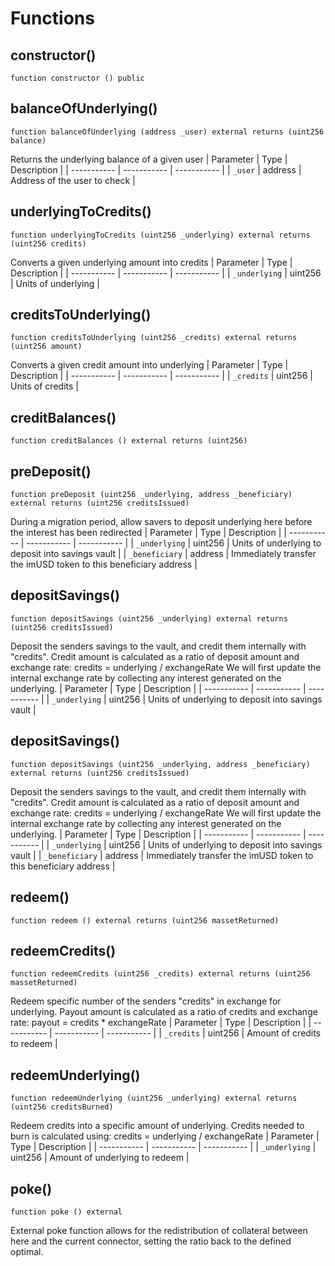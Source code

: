 # Functions

## constructor()
`function constructor () public`



## balanceOfUnderlying()
`function balanceOfUnderlying (address _user) external returns (uint256 balance)`

Returns the underlying balance of a given user
| Parameter   | Type        | Description |
| ----------- | ----------- | ----------- | 
| `_user` | address | Address of the user to check |

## underlyingToCredits()
`function underlyingToCredits (uint256 _underlying) external returns (uint256 credits)`

Converts a given underlying amount into credits
| Parameter   | Type        | Description |
| ----------- | ----------- | ----------- | 
| `_underlying` | uint256 | Units of underlying |

## creditsToUnderlying()
`function creditsToUnderlying (uint256 _credits) external returns (uint256 amount)`

Converts a given credit amount into underlying
| Parameter   | Type        | Description |
| ----------- | ----------- | ----------- | 
| `_credits` | uint256 | Units of credits |

## creditBalances()
`function creditBalances () external returns (uint256)`



## preDeposit()
`function preDeposit (uint256 _underlying, address _beneficiary) external returns (uint256 creditsIssued)`

During a migration period, allow savers to deposit underlying here before the interest has been redirected
| Parameter   | Type        | Description |
| ----------- | ----------- | ----------- | 
| `_underlying` | uint256 | Units of underlying to deposit into savings vault |
| `_beneficiary` | address | Immediately transfer the imUSD token to this beneficiary address |

## depositSavings()
`function depositSavings (uint256 _underlying) external returns (uint256 creditsIssued)`

Deposit the senders savings to the vault, and credit them internally with "credits". Credit amount is calculated as a ratio of deposit amount and exchange rate: credits = underlying / exchangeRate We will first update the internal exchange rate by collecting any interest generated on the underlying.
| Parameter   | Type        | Description |
| ----------- | ----------- | ----------- | 
| `_underlying` | uint256 | Units of underlying to deposit into savings vault |

## depositSavings()
`function depositSavings (uint256 _underlying, address _beneficiary) external returns (uint256 creditsIssued)`

Deposit the senders savings to the vault, and credit them internally with "credits". Credit amount is calculated as a ratio of deposit amount and exchange rate: credits = underlying / exchangeRate We will first update the internal exchange rate by collecting any interest generated on the underlying.
| Parameter   | Type        | Description |
| ----------- | ----------- | ----------- | 
| `_underlying` | uint256 | Units of underlying to deposit into savings vault |
| `_beneficiary` | address | Immediately transfer the imUSD token to this beneficiary address |

## redeem()
`function redeem () external returns (uint256 massetReturned)`



## redeemCredits()
`function redeemCredits (uint256 _credits) external returns (uint256 massetReturned)`

Redeem specific number of the senders "credits" in exchange for underlying. Payout amount is calculated as a ratio of credits and exchange rate: payout = credits * exchangeRate
| Parameter   | Type        | Description |
| ----------- | ----------- | ----------- | 
| `_credits` | uint256 | Amount of credits to redeem |

## redeemUnderlying()
`function redeemUnderlying (uint256 _underlying) external returns (uint256 creditsBurned)`

Redeem credits into a specific amount of underlying. Credits needed to burn is calculated using: credits = underlying / exchangeRate
| Parameter   | Type        | Description |
| ----------- | ----------- | ----------- | 
| `_underlying` | uint256 | Amount of underlying to redeem |

## poke()
`function poke () external`

External poke function allows for the redistribution of collateral between here and thecurrent connector, setting the ratio back to the defined optimal.

